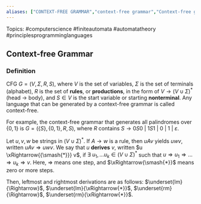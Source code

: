 ```yaml
---
aliases: ["CONTEXT-FREE GRAMMAR","context-free grammar","Context-free grammar","Context-free grammars","context-free grammars","CFG","context-free"] 
---
```

Topics: #computerscience #finiteautomata #automatatheory #principlesprogramminglanguages

## Context-free Grammar

### Definition
CFG $G=(V, \Sigma, R, S)$, where $V$ is the set of variables, $\Sigma$ is the set of terminals (alphabet), $R$ is the set of **rules**, or **productions**, in the form of $V \rightarrow (V \cup \Sigma)^{*}$ (head $\rightarrow$ body), and $S \in V$ is the start variable or starting **nonterminal**. Any language that can be generated by a context-free grammar is called context-free. 

For example, the context-free grammar that generates all palindromes over $\{0, 1\}$ is $G=(\{S\}, \{0, 1\}, R, S)$, where $R$ contains $S \rightarrow 0S0\ |\ 1S1\ |\ 0\ |\ 1\ |\ \varepsilon$. 

Let $u, v, w$ be strings in $(V \cup \Sigma)^*$. If $A \rightarrow w$ is a rule, then $uAv$ yields $uwv$, written $uAv \Rightarrow uwv$. We say that $u$ **derives** $v$, written $u \xRightarrow{{\smash{*}}} v$, if $\exists\ u_1, \dots u_k \in (V \cup \Sigma)^*$ such that $u \Rightarrow u_1 \Rightarrow \dots \Rightarrow u_k \Rightarrow v$. Here, $\Rightarrow$ means one step, and $\xRightarrow{\smash{*}}$ means zero or more steps. 

Then, leftmost and rightmost derivations are as follows: $\underset{lm}{\Rightarrow}$, $\underset{lm}{\xRightarrow{*}}$, $\underset{rm}{\Rightarrow}$, $\underset{rm}{\xRightarrow{*}}$. 